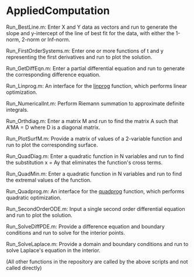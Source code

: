 # AppliedComputation

Run_BestLine.m: Enter X and Y data as vectors and run to generate the slope and y-intercept of the line of best fit for the data, with either the 1-norm, 2-norm or Inf-norm.

Run_FirstOrderSystems.m: Enter one or more functions of t and y representing the first derivatives and run to plot the solution.

Run_GetDiffEqn.m: Enter a partial differential equation and run to generate the corresponding difference equation.

Run_Linprog.m: An interface for the [linprog](https://www.mathworks.com/help/optim/ug/linprog.html "linprog at Mathworks.com") function, which performs linear optimization.

Run_NumericalInt.m: Perform Riemann summation to approximate definite integrals.

Run_Orthdiag.m: Enter a matrix M and run to find the matrix A such that A'MA = D where D is a diagonal matrix.

Run_PlotSurfM.m: Provide a matrix of values of a 2-variable function and run to plot the corresponding surface.

Run_QuadDiag.m: Enter a quadratic function in N variables and run to find the substitution x = Ay that eliminates the function's cross terms.

Run_QuadMin.m: Enter a quadratic function in N variables and run to find the extremal values of the function.

Run_Quadprog.m: An interface for the [quadprog](https://www.mathworks.com/help/optim/ug/quadprog.html "quadprog at Mathworks.com") function, which performs quadratic optimization.

Run_SecondOrderODE.m: Input a single second order differential equation and run to plot the solution. 

Run_SolveDiffPDE.m: Provide a difference equation and boundary conditions and run to solve for the interior points.

Run_SolveLaplace.m: Provide a domain and boundary conditions and run to solve Laplace's equation in the interior.

(All other functions in the repository are called by the above scripts and not called directly)
